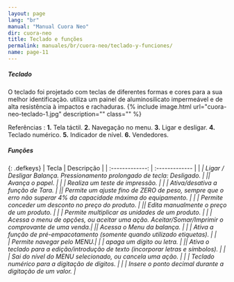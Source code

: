 ```yaml
---
layout: page
lang: "br"
manual: "Manual Cuora Neo"
dir: cuora-neo
title: Teclado e funções
permalink: manuales/br/cuora-neo/teclado-y-funciones/
name: page-11
---
```

##### Teclado
O teclado foi projetado com teclas de diferentes formas e cores para a sua melhor identificação. utiliza um painel de aluminosilicato impermeável e de alta resistência à impactos e rachaduras.
{% include image.html url="cuora-neo-teclado-1.jpg" description="" class="" %}


Referências
: **1.** Tela táctil. **2.** Navegação no menu. **3.** Ligar e desligar. **4.** Teclado numérico. **5.** Indicador de nível. **6.** Vendedores.

##### Funções

{: .defkeys}
| Tecla    | Descripção     |
| :-------------: | :------------- |
|<i class="systel-tecla-4 bg-3"/> | Ligar / Desligar Balança. Pressionamento prolongado de tecla: Desligado. |
|<span class="systel-tecla-8"><span class="path1"></span><span class="path2"></span><span class="path3"></span><span class="path4"></span></span>| Avança o papel. |
|<i class="systel-tecla-9"/> | Realiza um teste de impressão. |
|<i class="systel-tecla-13"/> | Ativa/desativa a função de Tara. |
|<i class="systel-tecla-14"/>| Permite um ajuste fino de ZERO de peso, sempre que o erro não superar 4% da capacidade máxima do equipamento. |
|<i class="systel-tecla-18"/> | Permite conceder um desconto no preço do produto. |
|<span class="systel-tecla-28"><span class="path1"></span><span class="path2"></span><span class="path3"></span><span class="path4"></span></span>| Edita manualmente o preço de um produto. |
|<i class="systel-tecla-29"/> | Permite multiplicar as unidades de um produto. |
|<i class="systel-tecla-30 bg-2"/> | Acessa o menu de opções, ou aceitar uma ação. Aceitar/Somar/Imprimir o comprovante de uma venda.|
|<i class="systel-tecla-1 bg-3"/>| Acessa o Menu da balança. |
|<i class="systel-tecla-3"/> | Ativa a função de pré-empacotamento (somente quando utilizado etiquetas). |
|<i class="systel-tecla-2"/><br><i class="systel-tecla-5"/><i class="systel-tecla-6"/><i class="systel-tecla-7"/> | Permite navegar pelo MENU.|
|<i class="systel-tecla-10"/> | apaga um dígito ou letra.  |
|<span class="systel-tecla-11"><span class="path1"></span><span class="path2"></span><span class="path3"></span><span class="path4"></span><span class="path5"></span><span class="path6"></span><span class="path7"></span><span class="path8"></span><span class="path9"></span><span class="path10"></span><span class="path11"></span><span class="path12"></span><span class="path13"></span></span>| Ativa o teclado para a edição/introdução de texto (incorporar letras e símbolos). |
|<i class="systel-tecla-12"/> | Sai do nível do MENU selecionado, ou cancela uma ação.  |
|<i class="systel-tecla-25"/><i class="systel-tecla-27"/><i class="systel-tecla-17"/> | Teclado numérico para a digitação de dígitos. |
|<i class="systel-tecla-27"/> | Insere o ponto decimal durante a digitação de um valor. |
